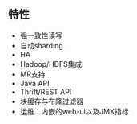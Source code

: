 ## 特性

- 强一致性读写
- 自动sharding
- HA
- Hadoop/HDFS集成
- MR支持
- Java API
- Thrift/REST API
- 块缓存与布隆过滤器
- 运维：内嵌的web-ui以及JMX指标


